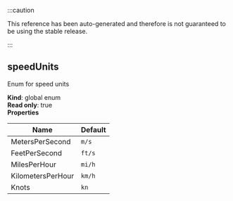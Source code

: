
:::caution

This reference has been auto-generated and therefore is not guaranteed to be using the stable release.

:::

<a name="speedUnits"></a>

## speedUnits
Enum for speed units

**Kind**: global enum  
**Read only**: true  
**Properties**

| Name | Default |
| --- | --- |
| MetersPerSecond | <code>m/s</code> | 
| FeetPerSecond | <code>ft/s</code> | 
| MilesPerHour | <code>mi/h</code> | 
| KilometersPerHour | <code>km/h</code> | 
| Knots | <code>kn</code> | 

